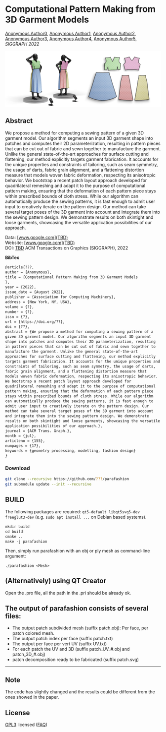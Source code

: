 # Computational Pattern Making from 3D Garment Models

[Anonymous Author0](www.google.com), 
[Anonymous Author1](www.google.com),
[Anonymous Author2](www.google.com),
[Anonymous Author3](www.google.com),
[Anonymous Author4](www.google.com),
[Anonymous Author5](www.google.com),
<br/>
*SIGGRAPH 2022*<br/>

![alt text](teaser.jpg)

## Abstract
We propose a method for computing a sewing pattern of a given 3D garment model. Our algorithm segments an input 3D garment shape into patches and computes their 2D parameterization, resulting in pattern pieces that can be cut out of fabric and sewn together to manufacture the garment. Unlike the general state-of-the-art approaches for surface cutting and flattening, our method explicitly targets garment fabrication. It accounts for the unique properties and constraints of tailoring, such as seam symmetry, the usage of darts, fabric grain alignment, and a flattening distortion measure that models woven fabric deformation, respecting its anisotropic behavior. We bootstrap a recent patch layout approach developed for quadrilateral remeshing and adapt it to the purpose of computational pattern making, ensuring that the deformation of each pattern piece stays within prescribed bounds of cloth stress. While our algorithm can automatically produce the sewing patterns, it is fast enough to admit user input to creatively iterate on the pattern design. Our method can take several target poses of the 3D garment into account and integrate them into the sewing pattern design. We demonstrate results on both skintight and loose garments, showcasing the versatile application possibilities of our approach.

Data: [www.google.com](TBD)<br />
Website: [www.google.com](TBD)<br />
DOI: [TBD](https://doi.org/???) ACM Transactions on Graphics (SIGGRAPH), 2022

**BibTex**
```
@article{???,
author = {Anonymous},
title = {Computational Pattern Making from 3D Garment Models
},
year = {2022},
issue_date = {August 2022},
publisher = {Association for Computing Machinery},
address = {New York, NY, USA},
volume = {?},
number = {?},
issn = {?},
url = {https://doi.org/??},
doi = {??},
abstract = {We propose a method for computing a sewing pattern of a given 3D garment model. Our algorithm segments an input 3D garment shape into patches and computes their 2D parameterization, resulting in pattern pieces that can be cut out of fabric and sewn together to manufacture the garment. Unlike the general state-of-the-art approaches for surface cutting and flattening, our method explicitly targets garment fabrication. It accounts for the unique properties and constraints of tailoring, such as seam symmetry, the usage of darts, fabric grain alignment, and a flattening distortion measure that models woven fabric deformation, respecting its anisotropic behavior. We bootstrap a recent patch layout approach developed for quadrilateral remeshing and adapt it to the purpose of computational pattern making, ensuring that the deformation of each pattern piece stays within prescribed bounds of cloth stress. While our algorithm can automatically produce the sewing patterns, it is fast enough to admit user input to creatively iterate on the pattern design. Our method can take several target poses of the 3D garment into account and integrate them into the sewing pattern design. We demonstrate results on both skintight and loose garments, showcasing the versatile application possibilities of our approach.},
journal = {ACM Trans. Graph.},
month = {jul},
articleno = {155},
numpages = {17},
keywords = {geometry processing, modelling, fashion design}
}
```

### Download
```bash
git clone --recursive https://github.com/???/parafashion
git submodule update --init --recursive
```

## BUILD

The following packages are required: `qt5-default libqt5svg5-dev freeglut3-dev` (e.g. `sudo apt install ...` on Debian based systems).

```
mkdir build
cd build
cmake ..
make -j parafashion
```

Then, simply run parafashion with an obj or ply mesh as command-line argument: 
```
./parafashion <Mesh>
```


## (Alternatively) using QT Creator

Open the .pro file, all the path in the .pri should be already ok.

## The output of parafashion consists of several files:
- The output patch subdivided mesh (suffix patch.obj): Per face, per patch colored mesh.
- The output patch index per face (suffix patch.txt)
- The output per face per vert UV (suffix UV.txt)
- For each patch the UV and 3D (suffix patch_UV_#.obj and  patch_3D_#.obj)
- patch decomposition ready to be fabricated (suffix patch.svg)

---

## Note
The code has slightly changed and the results could be different from the ones showed in the paper.

## License
[GPL3](LICENSE) licensed
([FAQ](https://www.gnu.org/licenses/gpl-faq.html))



